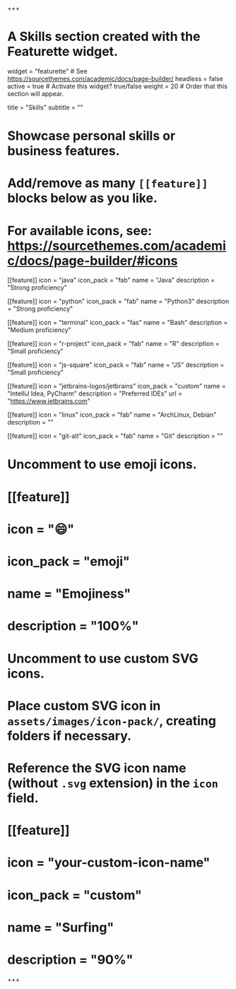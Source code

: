 +++
# A Skills section created with the Featurette widget.
widget = "featurette"  # See https://sourcethemes.com/academic/docs/page-builder/
headless = false
active = true  # Activate this widget? true/false
weight = 20  # Order that this section will appear.

title = "Skills"
subtitle = ""

# Showcase personal skills or business features.
# Add/remove as many `[[feature]]` blocks below as you like.
# For available icons, see: https://sourcethemes.com/academic/docs/page-builder/#icons

[[feature]]
  icon = "java"
  icon_pack = "fab"
  name = "Java"
  description = "Strong proficiency"

[[feature]]
  icon = "python"
  icon_pack = "fab"
  name = "Python3"
  description = "Strong proficiency"

[[feature]]
  icon = "terminal"
  icon_pack = "fas"
  name = "Bash"
  description = "Medium proficiency"

[[feature]]
  icon = "r-project"
  icon_pack = "fab"
  name = "R"
  description = "Small proficiency"

[[feature]]
  icon = "js-square"
  icon_pack = "fab"
  name = "JS"
  description = "Small proficiency"

[[feature]]
  icon = "jetbrains-logos/jetbrains"
  icon_pack = "custom"
  name = "IntelliJ Idea, PyCharm"
  description = "Preferred IDEs"
  url = "https://www.jetbrains.com"

[[feature]]
  icon = "linux"
  icon_pack = "fab"
  name = "ArchLinux, Debian"
  description = ""

[[feature]]
  icon = "git-alt"
  icon_pack = "fab"
  name = "Git"
  description = ""

# Uncomment to use emoji icons.
# [[feature]]
#  icon = ":smile:"
#  icon_pack = "emoji"
#  name = "Emojiness"
#  description = "100%"  

# Uncomment to use custom SVG icons.
# Place custom SVG icon in `assets/images/icon-pack/`, creating folders if necessary.
# Reference the SVG icon name (without `.svg` extension) in the `icon` field.
# [[feature]]
#  icon = "your-custom-icon-name"
#  icon_pack = "custom"
#  name = "Surfing"
#  description = "90%"

+++
